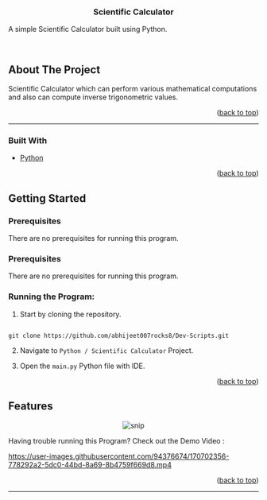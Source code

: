 
  
  
  

  
  
  

<h3  align="center">Scientific Calculator</h3>

  

<p  align="center">

A simple Scientific Calculator built using Python.
</p>

<br>

  

## About The Project

Scientific Calculator which can perform various mathematical computations and also can compute inverse trigonometric values.

  

<p  align="right">(<a  href="#top">back to top</a>)</p>

  
  

<hr>

  

### Built With

  

* [Python](https://www.python.org/)


  
  

<p  align="right">(<a  href="#top">back to top</a>)</p>

  
  
  
  

## Getting Started

  
  
  

### Prerequisites

  

There are no prerequisites for running this program.
  

### Prerequisites

  

  

There are no prerequisites for running this program.

  

  

### Running the Program:

  

  

1. Start by cloning the repository.

  

```

git clone https://github.com/abhijeet007rocks8/Dev-Scripts.git

```

  
  

2. Navigate to `Python / Scientific Calculator` Project.

  

3. Open the `main.py` Python file with IDE.
  
  
  
  
  

<p  align="right">(<a  href="#top">back to top</a>)</p>

  
  
  
  

## Features

<div  align="center">

<img  src="https://raw.githubusercontent.com/LiQuiD-404/Dev-Scripts/main/Python/Scientific%20Calculator/snips/snip1.png"  alt="snip"/>

</div>

  Having trouble running this Program? Check out the Demo Video :
  


  
  
  

  

https://user-images.githubusercontent.com/94376674/170702356-778292a2-5dc0-44bd-8a69-8b4759f669d8.mp4


  
  
  
  
  


  

<p  align="right">(<a  href="#top">back to top</a>)</p>

<hr>
